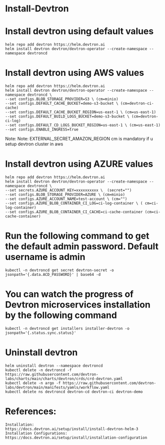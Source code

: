 # Install-Devtron

# Install devtron using default values

```
helm repo add devtron https://helm.devtron.ai
helm install devtron devtron/devtron-operator --create-namespace --namespace devtroncd 
```
# Install devtron using AWS values
```
helm repo add devtron https://helm.devtron.ai
helm install devtron devtron/devtron-operator --create-namespace --namespace devtroncd \
--set configs.BLOB_STORAGE_PROVIDER=S3 \ (cm=minio)
--set configs.DEFAULT_CACHE_BUCKET=demo-s3-bucket \ (cm=devtron-ci-cache)
--set configs.DEFAULT_CACHE_BUCKET_REGION=us-east-1 \ (cm=us-east-1)
--set configs.DEFAULT_BUILD_LOGS_BUCKET=demo-s3-bucket \ (cm=devtron-ci-log)
--set configs.DEFAULT_CD_LOGS_BUCKET_REGION=us-east-1 \ (cm=us-east-1)
--set configs.ENABLE_INGRESS=true
```
Note: Note: EXTERNAL_SECRET_AMAZON_REGION cm is mandatory if u setup devtron cluster in aws 

# Install devtron using AZURE values

```
helm repo add devtron https://helm.devtron.ai
helm install devtron devtron/devtron-operator --create-namespace --namespace devtroncd \
--set secrets.AZURE_ACCOUNT_KEY=xxxxxxxxxx \  (secret="")
--set configs.BLOB_STORAGE_PROVIDER=AZURE \ (cm=minio)
--set configs.AZURE_ACCOUNT_NAME=test-account \ (cm="")
--set configs.AZURE_BLOB_CONTAINER_CI_LOG=ci-log-container \ ( cm=ci-log-container)
--set configs.AZURE_BLOB_CONTAINER_CI_CACHE=ci-cache-container (cm=ci-cache-container)
```
# Run the following command to get the default admin password. Default username is admin
```
kubectl -n devtroncd get secret devtron-secret -o jsonpath='{.data.ACD_PASSWORD}' | base64 -d
```
# You can watch the progress of Devtron microservices installation by the following command
```
kubectl -n devtroncd get installers installer-devtron -o jsonpath='{.status.sync.status}'
```
# Uninstall devtron
```
helm uninstall devtron --namespace devtroncd
kubectl delete -n devtroncd -f https://raw.githubusercontent.com/devtron-labs/charts/main/charts/devtron/crds/crd-devtron.yaml
kubectl delete -n argo -f https://raw.githubusercontent.com/devtron-labs/devtron/main/manifests/yamls/workflow.yaml
kubectl delete ns devtroncd devtron-cd devtron-ci devtron-demo
```
# References:
```
Installation:
https://docs.devtron.ai/setup/install/install-devtron-helm-3
Installation Configurations:
https://docs.devtron.ai/setup/install/installation-configuration
```

